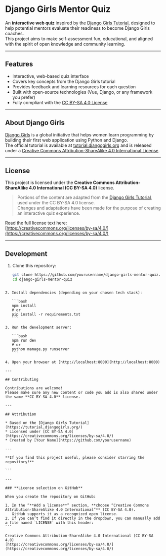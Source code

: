 # Django Girls Mentor Quiz

An **interactive web quiz** inspired by the [Django Girls Tutorial](https://tutorial.djangogirls.org/), designed to help potential mentors evaluate their readiness to become Django Girls coaches.  
This project aims to make self-assessment fun, educational, and aligned with the spirit of open knowledge and community learning.

---

## Features

- Interactive, web-based quiz interface  
- Covers key concepts from the Django Girls tutorial  
- Provides feedback and learning resources for each question  
- Built with open-source technologies (Vue, Django, or any framework you prefer)  
- Fully compliant with the [CC BY-SA 4.0 License](https://creativecommons.org/licenses/by-sa/4.0/)

---

## About Django Girls

[Django Girls](https://djangogirls.org/) is a global initiative that helps women learn programming by building their first web application using Python and Django.  
The official tutorial is available at [tutorial.djangogirls.org](https://tutorial.djangogirls.org/) and is released under a [Creative Commons Attribution-ShareAlike 4.0 International License](https://creativecommons.org/licenses/by-sa/4.0/).

---

## License

This project is licensed under the **Creative Commons Attribution-ShareAlike 4.0 International (CC BY-SA 4.0)** license.

> Portions of the content are adapted from the [Django Girls Tutorial](https://tutorial.djangogirls.org/), used under the CC BY-SA 4.0 license.  
> Changes and adaptations have been made for the purpose of creating an interactive quiz experience.

Read the full license text here:  
[https://creativecommons.org/licenses/by-sa/4.0/](https://creativecommons.org/licenses/by-sa/4.0/)

---

## Development

1. Clone this repository:
   ```bash
   git clone https://github.com/yourusername/django-girls-mentor-quiz.git
   cd django-girls-mentor-quiz
````

2. Install dependencies (depending on your chosen tech stack):

   ```bash
   npm install
   # or
   pip install -r requirements.txt
   ```

3. Run the development server:

   ```bash
   npm run dev
   # or
   python manage.py runserver
   ```

4. Open your browser at [http://localhost:8000](http://localhost:8000)

---

## Contributing

Contributions are welcome!
Please make sure any new content or code you add is also shared under the same **CC BY-SA 4.0** license.

---

## Attribution

* Based on the [Django Girls Tutorial](https://tutorial.djangogirls.org/)
* Licensed under [CC BY-SA 4.0](https://creativecommons.org/licenses/by-sa/4.0/)
* Created by [Your Name](https://github.com/yourusername)

---

**If you find this project useful, please consider starring the repository!**

```

---

### **License selection on GitHub**

When you create the repository on GitHub:

1. In the “**Add a license**” section, **choose “Creative Commons Attribution-ShareAlike 4.0 International”** (CC BY-SA 4.0).  
   GitHub supports it as a recognized open license.  
2. If you can’t find it directly in the dropdown, you can manually add a file named `LICENSE` with this header:
```

Creative Commons Attribution-ShareAlike 4.0 International (CC BY-SA 4.0)
[https://creativecommons.org/licenses/by-sa/4.0/](https://creativecommons.org/licenses/by-sa/4.0/)
